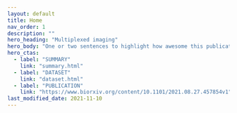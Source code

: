 ```yaml
---
layout: default
title: Home
nav_order: 1
description: ""
hero_heading: "Multiplexed imaging"
hero_body: "One or two sentences to highlight how awesome this publication is."
hero_ctas:
  - label: "SUMMARY"
    link: "summary.html"
  - label: "DATASET"
    link: "dataset.html"
  - label: "PUBLICATION"
    link: "https://www.biorxiv.org/content/10.1101/2021.08.27.457854v1"
last_modified_date: 2021-11-10
---
```


